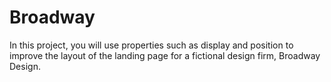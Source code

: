 # Broadway
In this project, you will use properties such as display and position to improve the layout of the landing page for a fictional design firm, Broadway Design.